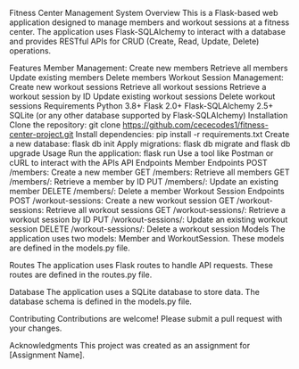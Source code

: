 Fitness Center Management System
Overview
This is a Flask-based web application designed to manage members and workout sessions at a fitness center. The application uses Flask-SQLAlchemy to interact with a database and provides RESTful APIs for CRUD (Create, Read, Update, Delete) operations.

Features
Member Management:
Create new members
Retrieve all members
Update existing members
Delete members
Workout Session Management:
Create new workout sessions
Retrieve all workout sessions
Retrieve a workout session by ID
Update existing workout sessions
Delete workout sessions
Requirements
Python 3.8+
Flask 2.0+
Flask-SQLAlchemy 2.5+
SQLite (or any other database supported by Flask-SQLAlchemy)
Installation
Clone the repository: git clone https://github.com/cececodes1/fitness-center-project.git
Install dependencies: pip install -r requirements.txt
Create a new database: flask db init
Apply migrations: flask db migrate and flask db upgrade
Usage
Run the application: flask run
Use a tool like Postman or cURL to interact with the APIs
API Endpoints
Member Endpoints
POST /members: Create a new member
GET /members: Retrieve all members
GET /members/<id>: Retrieve a member by ID
PUT /members/<id>: Update an existing member
DELETE /members/<id>: Delete a member
Workout Session Endpoints
POST /workout-sessions: Create a new workout session
GET /workout-sessions: Retrieve all workout sessions
GET /workout-sessions/<id>: Retrieve a workout session by ID
PUT /workout-sessions/<id>: Update an existing workout session
DELETE /workout-sessions/<id>: Delete a workout session
Models
The application uses two models: Member and WorkoutSession. These models are defined in the models.py file.

Routes
The application uses Flask routes to handle API requests. These routes are defined in the routes.py file.

Database
The application uses a SQLite database to store data. The database schema is defined in the models.py file.

Contributing
Contributions are welcome! Please submit a pull request with your changes.

Acknowledgments
This project was created as an assignment for [Assignment Name].
